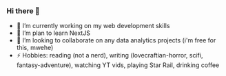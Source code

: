### Hi there 👋
- 🔭 I’m currently working on my web development skills
- 🌱 I’m plan to learn NextJS
- 👯 I’m looking to collaborate on any data analytics projects (i'm free for this, mwehe)
- ⚡ Hobbies: reading (not a nerd), writing (lovecraftian-horror, scifi, fantasy-adventure), watching YT vids, playing Star Rail, drinking coffee 
